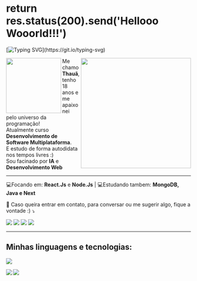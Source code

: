 # return res.status(200).send('Hellooo Wooorld!!!')

[![Typing SVG](https://readme-typing-svg.demolab.com?font=Fira+Code&pause=1000&color=A309BD&center=true&width=800px&lines=Ol%C3%A1+mundo!;Eu+me+chamo+Thau%C3%A3%2C;%C3%A9+um+prazer+t%C3%AA-lo+aqui!)](https://git.io/typing-svg)

<img src="https://github.com/HollowDeev/HollowDeev/assets/106853230/ae364eae-4ada-4d02-9b9d-c664dcc16cd7" min-width="300px" max-width="300px" width="300px" align="right">

<p align="left"> 
  <img src="https://github.com/HollowDeev/HollowDeev/assets/106853230/c907f678-011c-4bd3-9f89-8d6e4baeb696" min-width="150px" max-width="150px" width="150px" align="left">
  Me chamo <strong>Thauã</strong>, tenho 18 anos e me apaixonei pelo universo da programação! <br> Atualmente curso <strong>Desenvolvimento de Software Multiplataforma</strong>.<br>
  E estudo de forma autodidata nos tempos livres :) <br>
  Sou facinado por <strong>IA</strong> e <strong>Desenvolvimento Web</strong>
</p>

<hr>

<div aling="left">
   <span align="left"> 💻Focando em: <strong>React.Js</strong> e <strong>Node.Js</strong> |</span>
   <span> 💻Estudando tambem: <strong>MongoDB, Java e Next</strong></span>
</div>

<p align="left">
  💌 Caso queira entrar em contato, para conversar ou me sugerir algo, fique a vontade :) ⤵️
</p>

<p align="left">
  <a href="mailto:thaua19felipe@proton.me" alt="Gmail">
  <img src="https://img.shields.io/badge/-Gmail-FF0000?style=flat-square&labelColor=FF0000&logo=gmail&logoColor=white&link=LINK-DO-SEU-EMAIL" /></a>

  <a href="https://www.linkedin.com/in/thauã-dos-santos-1196a4240/" alt="Linkedin">
  <img src="https://img.shields.io/badge/-Linkedin-0e76a8?style=flat-square&logo=Linkedin&logoColor=white&link=LINK-DO-SEU-LINKEDIN" /></a>

  <a href="https://wa.me/5519995799224?text=Ol%C3%A1%21+Vim+do+seu+perfil+do+Github..." alt="WhatsApp">
  <img src="https://img.shields.io/badge/-WhatsApp-25d366?style=flat-square&labelColor=25d366&logo=whatsapp&logoColor=white&link=API-DO-SEU-WHATSAPP"/></a>

  <a href="https://www.instagram.com/thaua_felipe/" alt="Instagram">
  <img src="https://img.shields.io/badge/-Instagram-DF0174?style=flat-square&labelColor=DF0174&logo=instagram&logoColor=white&link=LINK-DO-SEU-INSTAGRAM"/></a>
</p>
<hr>

## Minhas linguagens e tecnologias:

<p align="left">
  <a href="https://skillicons.dev">
    <img src="https://skillicons.dev/icons?i=html,css,js,react,tailwind,nodejs,express,mongodb,java,mysql,postman,git,github" />
  </a>
</p>

<div>
  <a>
    <img src="https://github-readme-stats.vercel.app/api/top-langs/?username=HollowDeev&count_private=true&show_icons=true&theme=tokyonight" align="left"/>
    <img src="https://github-readme-stats.vercel.app/api?username=HollowDeev&count_private=true&show_icons=true&theme=tokyonight" />
  </a>
</div>





